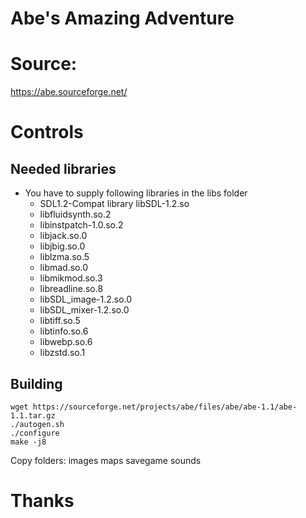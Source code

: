 # Abe's Amazing Adventure

# Source: 

https://abe.sourceforge.net/

# Controls



## Needed libraries

- You have to supply following libraries in the libs folder
	- SDL1.2-Compat library libSDL-1.2.so
	- libfluidsynth.so.2
	- libinstpatch-1.0.so.2
	- libjack.so.0
	- libjbig.so.0
	- liblzma.so.5
	- libmad.so.0
	- libmikmod.so.3
	- libreadline.so.8
	- libSDL_image-1.2.so.0
	- libSDL_mixer-1.2.so.0
	- libtiff.so.5
	- libtinfo.so.6
	- libwebp.so.6
	- libzstd.so.1

 
## Building

```
wget https://sourceforge.net/projects/abe/files/abe/abe-1.1/abe-1.1.tar.gz
./autogen.sh
./configure
make -j8
```
Copy folders:
images
maps
savegame
sounds

# Thanks


